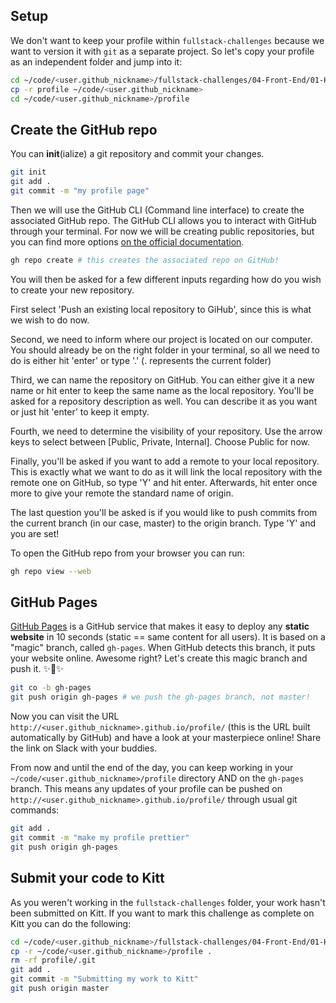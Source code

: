 ## Setup

We don't want to keep your profile within `fullstack-challenges` because we want to version it with `git` as a separate project. So let's copy your profile as an independent folder and jump into it:

```bash
cd ~/code/<user.github_nickname>/fullstack-challenges/04-Front-End/01-HTML-and-CSS/04-Responsive-profile
cp -r profile ~/code/<user.github_nickname>
cd ~/code/<user.github_nickname>/profile
```

## Create the GitHub repo

You can **init**(ialize) a git repository and commit your changes.

```bash
git init
git add .
git commit -m "my profile page"
```

Then we will use the GitHub CLI (Command line interface) to create the associated GitHub repo. The GitHub CLI allows you to interact with GitHub through your terminal. For now we will be creating public repositories, but you can find more options [on the official documentation](https://cli.github.com/manual/).

```bash
gh repo create # this creates the associated repo on GitHub!
```
You will then be asked for a few different inputs regarding how do you wish to create your new repository.

First select 'Push an existing local repository to GiHub', since this is what we wish to do now.

Second, we need to inform where our project is located on our computer. You should already be on the right folder in your terminal, so all we need to do is either hit 'enter' or type '.' (. represents the current folder)

Third, we can name the repository on GitHub. You can either give it a new name or hit enter to keep the same name as the local repository. You'll be asked for a repository description as well. You can describe it as you want or just hit 'enter' to keep it empty.

Fourth, we need to determine the visibility of your repository. Use the arrow keys to select between [Public, Private, Internal]. Choose Public for now.

Finally, you'll be asked if you want to add a remote to your local repository. This is exactly what we want to do as it will link the local repository with the remote one on GitHub, so type 'Y' and hit enter. Afterwards, hit enter once more to give your remote the standard name of origin.

The last question you'll be asked is if you would like to push commits from the current branch (in our case, master) to the origin branch. Type 'Y' and you are set!

To open the GitHub repo from your browser you can run:

```bash
gh repo view --web
```

## GitHub Pages

[GitHub Pages](https://pages.github.com/) is a GitHub service that makes it easy to deploy any **static website** in 10 seconds (static == same content for all users). It is based on a "magic" branch, called `gh-pages`. When GitHub detects this branch, it puts your website online. Awesome right? Let's create this magic branch and push it. ✨🌿✨

```bash
git co -b gh-pages
git push origin gh-pages # we push the gh-pages branch, not master!
```

Now you can visit the URL `http://<user.github_nickname>.github.io/profile/` (this is the URL built automatically by GitHub) and have a look at your masterpiece online! Share the link on Slack with your buddies.

From now and until the end of the day, you can keep working in your `~/code/<user.github_nickname>/profile` directory AND on the `gh-pages` branch. This means any updates of your profile can be pushed on `http://<user.github_nickname>.github.io/profile/` through usual git commands:

```bash
git add .
git commit -m "make my profile prettier"
git push origin gh-pages
```

## Submit your code to Kitt

As you weren't working in the `fullstack-challenges` folder, your work hasn't been submitted on Kitt. If you want to mark this challenge as complete on Kitt you can do the following:

```bash
cd ~/code/<user.github_nickname>/fullstack-challenges/04-Front-End/01-HTML-and-CSS/05-Push-on-Github-Pages
cp -r ~/code/<user.github_nickname>/profile .
rm -rf profile/.git
git add .
git commit -m "Submitting my work to Kitt"
git push origin master
```

